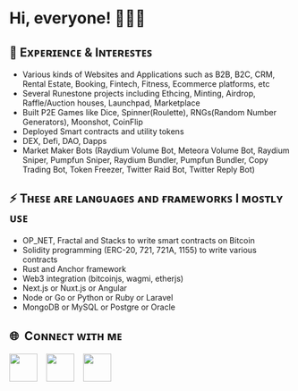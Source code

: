 <h1 align="left"> Hi, everyone! 👋🙋‍♂️ </h1>

<h2> 🌱 Exᴘᴇʀɪᴇɴᴄᴇ & Iɴᴛᴇʀᴇꜱᴛᴇꜱ </h2>

- Various kinds of Websites and Applications such as B2B, B2C, CRM, Rental Estate, Booking, Fintech, Fitness, Ecommerce platforms, etc
- Several Runestone projects including Ethcing, Minting, Airdrop, Raffle/Auction houses, Launchpad, Marketplace
- Built P2E Games like Dice, Spinner(Roulette), RNGs(Random Number Generators), Moonshot, CoinFlip
- Deployed Smart contracts and utility tokens
- DEX, Defi, DAO, Dapps
- Market Maker Bots (Raydium Volume Bot, Meteora Volume Bot, Raydium Sniper, Pumpfun Sniper, Raydium Bundler, Pumpfun Bundler, Copy Trading Bot, Token Freezer, Twitter Raid Bot, Twitter Reply Bot)
    
<h2> ⚡ Tʜᴇꜱᴇ ᴀʀᴇ ʟᴀɴɢᴜᴀɢᴇꜱ ᴀɴᴅ ғʀᴀᴍᴇᴡᴏʀᴋꜱ I ᴍᴏꜱᴛʟʏ ᴜꜱᴇ </h2>

- OP_NET, Fractal and Stacks to write smart contracts on Bitcoin 
- Solidity programming (ERC-20, 721, 721A, 1155) to write various contracts
- Rust and Anchor framework
- Web3 integration (bitcoinjs, wagmi, etherjs)
- Next.js or Nuxt.js or Angular
- Node or Go or Python or Ruby or Laravel
- MongoDB or MySQL or Postgre or Oracle
  
#### <h2> 🌐&nbsp; Cᴏɴɴᴇᴄᴛ ᴡɪᴛʜ ᴍᴇ </h2>
<p align="left">
  <a href="https://x.com/nkTech4Btc" target="_blank" rel="noopener noreferrer"><img src="https://img.icons8.com/color/2x/twitter.png"  width="50" /></a>
  &nbsp;&nbsp;
  <a href="https://t.me/opensea712" target="_blank" rel="noopener noreferrer"><img src="https://img.icons8.com/color/2x/telegram-app.png"  width="50" /></a>
  &nbsp;&nbsp;
  <a href="https://discordapp.com/users/926111902650732585" target="_blank" rel="noopener noreferrer"><img src="https://img.icons8.com/3d-fluency/94/discord-logo.png"  width="50" /></a>
  &nbsp;&nbsp;
</p>
  

